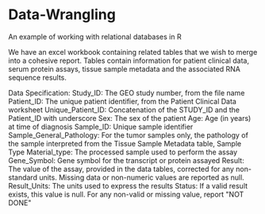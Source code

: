 # Data-Wrangling
An example of working with relational databases in R

We have an excel workbook containing related tables that we wish to merge into a cohesive report. 
Tables contain information for patient clinical data, serum protein assays, tissue sample metadata and the associated RNA sequence results.



Data Specification:
Study_ID: The GEO study number, from the file name
Patient_ID: The unique patient identifier, from the Patient Clinical Data worksheet
Unique_Patient_ID: Concatenation of the STUDY_ID and the Patient_ID with underscore
Sex: The sex of the patient
Age: Age (in years) at time of diagnosis
Sample_ID: Unique sample identifier
Sample_General_Pathology: For the tumor samples only, the pathology of the sample interpreted from the Tissue Sample Metadata table, Sample Type 
Material_type: The processed sample used to perform the assay
Gene_Symbol: Gene symbol for the transcript or protein assayed
Result: The value of the assay, provided in the data tables, corrected for any non-standard units. Missing data or non-numeric values are reported as null.
Result_Units: The units used to express the results
Status: If a valid result exists, this value is null. For any non-valid or missing value, report "NOT DONE"


